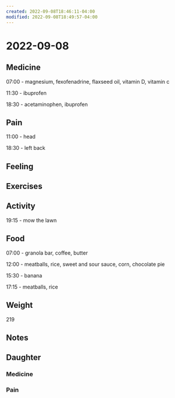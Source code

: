 ```yaml
---
created: 2022-09-08T18:46:11-04:00
modified: 2022-09-08T18:49:57-04:00
---
```


# 2022-09-08

## Medicine

07:00 - magnesium, fexofenadrine, flaxseed oil, vitamin D, vitamin c 

11:30 - ibuprofen 

18:30 - acetaminophen, ibuprofen 

## Pain

11:00 - head

18:30 - left back

## Feeling


## Exercises


## Activity

19:15 - mow the lawn

## Food

07:00 - granola bar, coffee, butter

12:00 - meatballs, rice, sweet and sour sauce, corn, chocolate pie

15:30 - banana

17:15 - meatballs, rice


## Weight

219

## Notes


## Daughter


### Medicine


### Pain
